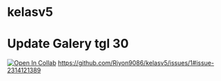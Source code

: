 # kelasv5

# Update Galery tgl 30

[![Open In Collab](https://img.shields.io/badge/TikTok-000000?style=for-the-badge&logo=tiktok&logoColor=white)](https://tiktok.com/@thisninef.spr)
https://github.com/Riyon9086/kelasv5/issues/1#issue-2314121389

